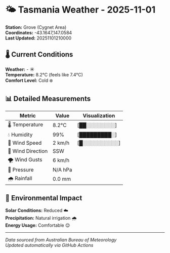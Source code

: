 # 🌤️ Tasmania Weather - 2025-11-01

**Station:** Grove (Cygnet Area)  
**Coordinates:** -43.1647,147.0584  
**Last Updated:** 20251101210000

## 🌡️ Current Conditions

**Weather:** - ☀️  
**Temperature:** 8.2°C (feels like 7.4°C)  
**Comfort Level:** Cold ❄️

## 📊 Detailed Measurements

| Metric | Value | Visualization |
|--------|-------|---------------|
| 🌡️ Temperature | 8.2°C | [██░░░░░░░░] |
| 💧 Humidity | 99% | [█████████░] |
| 💨 Wind Speed | 2 km/h | [█░░░░░░░░░░] |
| 🧭 Wind Direction | SSW | |
| 🌪️ Wind Gusts | 6 km/h | |
| 🔽 Pressure | N/A hPa | |
| 🌧️ Rainfall | 0.0 mm | |

## 🌱 Environmental Impact

**Solar Conditions:** Reduced ☁️  
**Precipitation:** Natural irrigation 🌧️  
**Energy Usage:** Comfortable 😌

---
*Data sourced from Australian Bureau of Meteorology*  
*Updated automatically via GitHub Actions*
